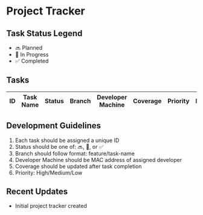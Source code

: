 # Project Tracker

## Task Status Legend
- 🔜 Planned
- 🚧 In Progress
- ✅ Completed

## Tasks

| ID | Task Name | Status | Branch | Developer Machine | Coverage | Priority | Notes |
|----|-----------|---------|---------|------------------|-----------|----------|-------|

## Development Guidelines
1. Each task should be assigned a unique ID
2. Status should be one of: 🔜, 🚧, or ✅
3. Branch should follow format: feature/task-name
4. Developer Machine should be MAC address of assigned developer
5. Coverage should be updated after task completion
6. Priority: High/Medium/Low

## Recent Updates
- Initial project tracker created 